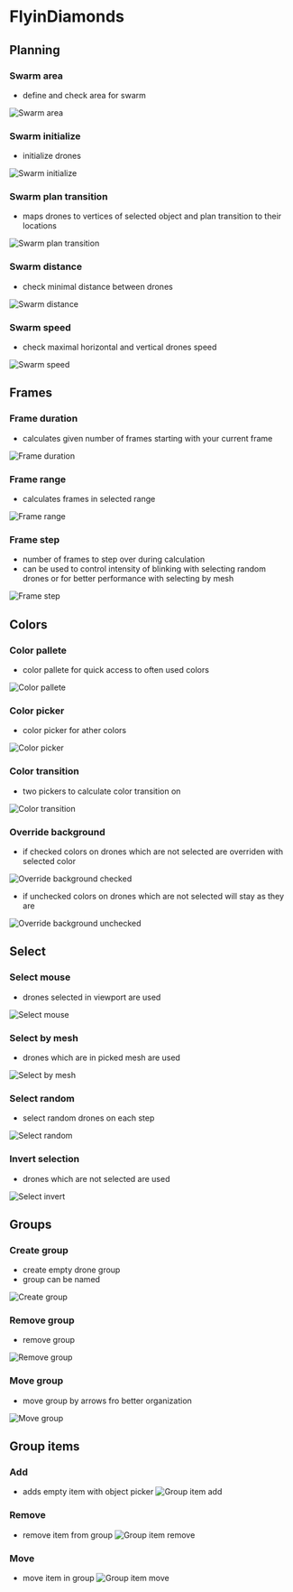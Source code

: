 # FlyinDiamonds

## Planning

### Swarm area
- define and check area for swarm

![Swarm area](gifs/swarm_area.gif)

### Swarm initialize
- initialize drones

![Swarm initialize](gifs/swarm_init.gif)

### Swarm plan transition
- maps drones to vertices of selected object and plan transition to their locations

![Swarm plan transition](gifs/swarm_transition.gif)

### Swarm distance
- check minimal distance between drones

![Swarm distance](gifs/swarm_distance.gif)

### Swarm speed
- check maximal horizontal and vertical drones speed

![Swarm speed](gifs/swarm_speed.gif)

## Frames

### Frame duration
- calculates given number of frames starting with your current frame

![Frame duration](gifs/frame_duration.gif)

### Frame range
- calculates frames in selected range

![Frame range](gifs/frame_range.gif)

### Frame step
- number of frames to step over during calculation
- can be used to control intensity of blinking with selecting random drones or for better performance with selecting by mesh

![Frame step](gifs/frame_step.gif)

## Colors

### Color pallete
- color pallete for quick access to often used colors

![Color pallete](gifs/color_pallete.gif)

### Color picker
- color picker for ather colors

![Color picker](gifs/color_picker.gif)

### Color transition
- two pickers to calculate color transition on

![Color transition](gifs/color_transition.gif)

### Override background
- if checked colors on drones which are not selected are overriden with selected color

![Override background checked](gifs/override_background_checked.gif)
- if unchecked colors on drones which are not selected will stay as they are

![Override background unchecked](gifs/override_background_unchecked.gif)

## Select

### Select mouse
- drones selected in viewport are used

![Select mouse](gifs/select_mouse.gif)

### Select by mesh
- drones which are in picked mesh are used

![Select by mesh](gifs/select_by_mesh.gif)

### Select random
- select random drones on each step

![Select random](gifs/select_random.gif)

### Invert selection
- drones which are not selected are used

![Select invert](gifs/select_invert.gif)

## Groups

### Create group
- create empty drone group
- group can be named

![Create group](gifs/create_group.gif)

### Remove group
- remove group

![Remove group](gifs/remove_group.gif)


### Move group
- move group by arrows fro better organization

![Move group](gifs/move_group.gif)

## Group items

### Add
- adds empty item with object picker
![Group item add](gifs/group_item_add.gif)

### Remove
- remove item from group
![Group item remove](gifs/group_item_remove.gif)

### Move
- move item in group
![Group item move](gifs/group_item_move.gif)
